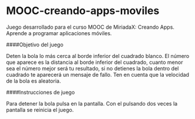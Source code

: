 # MOOC-creando-apps-moviles
Juego desarrollado para el curso MOOC de MiriadaX: Creando Apps. Aprende a programar aplicaciones móviles.

####Objetivo del juego

Deten la bola lo más cerca al borde inferior del cuadrado blanco. El número que aparece es la distancia al borde inferior del cuadrado, cuanto menor sea el número mejor será tu resultado, si no detienes la bola dentro del cuadrado te aparecerá un mensaje de fallo. Ten en cuenta que la velocidad de la bola es aleatoria.

####Instrucciones de juego 

Para detener la bola pulsa en la pantalla. Con el pulsando dos veces la pantalla se reinicia el juego.
